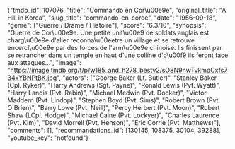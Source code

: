 {"tmdb_id": 107076, "title": "Commando en Cor\u00e9e", "original_title": "A Hill in Korea", "slug_title": "commando-en-coree", "date": "1956-09-18", "genre": ["Guerre / Drame / Histoire"], "score": "6.3/10", "synopsis": "Guerre de Cor\u00e9e. Une petite unit\u00e9 de soldats anglais est charg\u00e9e d'aller reconna\u00eetre un village et se retrouve encercl\u00e9e par des forces de l'arm\u00e9e chinoise. Ils finissent par se retrancher dans un temple en haut d'une colline d'o\u00f9 ils feront face aux attaques...", "image": "https://image.tmdb.org/t/p/w185_and_h278_bestv2/sO8N9nwTvkmqCxfs734xYBNPtBK.jpg", "actors": ["George Baker (Lt. Butler)", "Stanley Baker (Cpl. Ryker)", "Harry Andrews (Sgt. Payne)", "Ronald Lewis (Pvt. Wyatt)", "Harry Landis (Pvt. Rabin)", "Michael Medwin (Pvt. Docker)", "Victor Maddern (Pvt. Lindop)", "Stephen Boyd (Pvt. Sims)", "Robert Brown (Pvt. O'Brien)", "Barry Lowe (Pvt. Neill)", "Percy Herbert (Pvt. Moon)", "Robert Shaw (LCpl. Hodge)", "Michael Caine (Pvt. Lockyer)", "Charles Laurence (Pvt. Kim)", "David Morrell (Pvt. Henson)", "Eric Corrie (Pvt. Matthews)"], "comments": [], "recommandations_id": [130145, 108375, 30104, 39288], "youtube_key": "notfound"}
